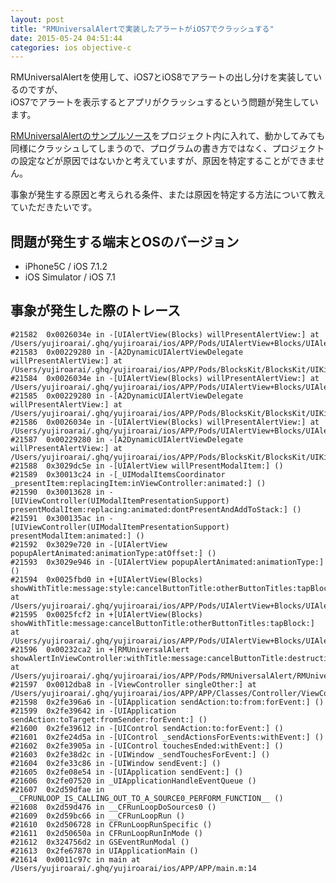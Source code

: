 ```yaml
---
layout: post
title: "RMUniversalAlertで実装したアラートがiOS7でクラッシュする"
date: 2015-05-24 04:51:44
categories: ios objective-c
---
```

<p>RMUniversalAlertを使用して、iOS7とiOS8でアラートの出し分けを実装しているのですが、<br>
iOS7でアラートを表示するとアプリがクラッシュするという問題が発生しています。</p>

<p><a href="https://github.com/ryanmaxwell/RMUniversalAlert/tree/master/Tests" rel="nofollow">RMUniversalAlertのサンプルソース</a>をプロジェクト内に入れて、動かしてみても同様にクラッシュしてしまうので、プログラムの書き方ではなく、プロジェクトの設定などが原因ではないかと考えていますが、原因を特定することができません。</p>

<p>事象が発生する原因と考えられる条件、または原因を特定する方法について教えていただきたいです。</p>

<h2>問題が発生する端末とOSのバージョン</h2>

<ul>
<li>iPhone5C / iOS 7.1.2</li>
<li>iOS Simulator / iOS 7.1</li>
</ul>

<h2>事象が発生した際のトレース</h2>

<pre><code>#21582  0x0026034e in -[UIAlertView(Blocks) willPresentAlertView:] at /Users/yujiroarai/.ghq/yujiroarai/ios/APP/Pods/UIAlertView+Blocks/UIAlertView+Blocks.m:179
#21583  0x00229280 in -[A2DynamicUIAlertViewDelegate willPresentAlertView:] at /Users/yujiroarai/.ghq/yujiroarai/ios/APP/Pods/BlocksKit/BlocksKit/UIKit/UIAlertView+BlocksKit.m:50
#21584  0x0026034e in -[UIAlertView(Blocks) willPresentAlertView:] at /Users/yujiroarai/.ghq/yujiroarai/ios/APP/Pods/UIAlertView+Blocks/UIAlertView+Blocks.m:179
#21585  0x00229280 in -[A2DynamicUIAlertViewDelegate willPresentAlertView:] at /Users/yujiroarai/.ghq/yujiroarai/ios/APP/Pods/BlocksKit/BlocksKit/UIKit/UIAlertView+BlocksKit.m:50
#21586  0x0026034e in -[UIAlertView(Blocks) willPresentAlertView:] at /Users/yujiroarai/.ghq/yujiroarai/ios/APP/Pods/UIAlertView+Blocks/UIAlertView+Blocks.m:179
#21587  0x00229280 in -[A2DynamicUIAlertViewDelegate willPresentAlertView:] at /Users/yujiroarai/.ghq/yujiroarai/ios/APP/Pods/BlocksKit/BlocksKit/UIKit/UIAlertView+BlocksKit.m:50
#21588  0x3029dc5e in -[UIAlertView willPresentModalItem:] ()
#21589  0x30013c24 in -[_UIModalItemsCoordinator _presentItem:replacingItem:inViewController:animated:] ()
#21590  0x30013628 in -[UIViewController(UIModalItemPresentationSupport) presentModalItem:replacing:animated:dontPresentAndAddToStack:] ()
#21591  0x300135ac in -[UIViewController(UIModalItemPresentationSupport) presentModalItem:animated:] ()
#21592  0x3029e720 in -[UIAlertView popupAlertAnimated:animationType:atOffset:] ()
#21593  0x3029e946 in -[UIAlertView popupAlertAnimated:animationType:] ()
#21594  0x0025fbd0 in +[UIAlertView(Blocks) showWithTitle:message:style:cancelButtonTitle:otherButtonTitles:tapBlock:] at /Users/yujiroarai/.ghq/yujiroarai/ios/APP/Pods/UIAlertView+Blocks/UIAlertView+Blocks.m:72
#21595  0x0025fcf2 in +[UIAlertView(Blocks) showWithTitle:message:cancelButtonTitle:otherButtonTitles:tapBlock:] at /Users/yujiroarai/.ghq/yujiroarai/ios/APP/Pods/UIAlertView+Blocks/UIAlertView+Blocks.m:88
#21596  0x00232ca2 in +[RMUniversalAlert showAlertInViewController:withTitle:message:cancelButtonTitle:destructiveButtonTitle:otherButtonTitles:tapBlock:] at /Users/yujiroarai/.ghq/yujiroarai/ios/APP/Pods/RMUniversalAlert/RMUniversalAlert.m:71
#21597  0x0012dba8 in -[ViewController singleOther:] at /Users/yujiroarai/.ghq/yujiroarai/ios/APP/APP/Classes/Controller/ViewController.m:121
#21598  0x2fe396a6 in -[UIApplication sendAction:to:from:forEvent:] ()
#21599  0x2fe39642 in -[UIApplication sendAction:toTarget:fromSender:forEvent:] ()
#21600  0x2fe39612 in -[UIControl sendAction:to:forEvent:] ()
#21601  0x2fe24d5a in -[UIControl _sendActionsForEvents:withEvent:] ()
#21602  0x2fe3905a in -[UIControl touchesEnded:withEvent:] ()
#21603  0x2fe38d2c in -[UIWindow _sendTouchesForEvent:] ()
#21604  0x2fe33c86 in -[UIWindow sendEvent:] ()
#21605  0x2fe08e54 in -[UIApplication sendEvent:] ()
#21606  0x2fe07520 in _UIApplicationHandleEventQueue ()
#21607  0x2d59dfae in __CFRUNLOOP_IS_CALLING_OUT_TO_A_SOURCE0_PERFORM_FUNCTION__ ()
#21608  0x2d59d476 in __CFRunLoopDoSources0 ()
#21609  0x2d59bc66 in __CFRunLoopRun ()
#21610  0x2d506728 in CFRunLoopRunSpecific ()
#21611  0x2d50650a in CFRunLoopRunInMode ()
#21612  0x324756d2 in GSEventRunModal ()
#21613  0x2fe67870 in UIApplicationMain ()
#21614  0x0011c97c in main at /Users/yujiroarai/.ghq/yujiroarai/ios/APP/APP/main.m:14
</code></pre>

